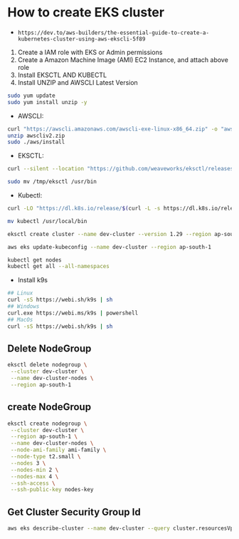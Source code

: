 # How to create EKS cluster

- `https://dev.to/aws-builders/the-essential-guide-to-create-a-kubernetes-cluster-using-aws-ekscli-5f89`

1. Create a IAM role with EKS or Admin permissions
2. Create a Amazon Machine Image (AMI) EC2 Instance, and attach above role
3. Install EKSCTL AND KUBECTL
4. Install UNZIP and AWSCLI Latest Version

```sh
sudo yum update
sudo yum install unzip -y
```

- AWSCLI:

```sh
curl "https://awscli.amazonaws.com/awscli-exe-linux-x86_64.zip" -o "awscliv2.zip"
unzip awscliv2.zip
sudo ./aws/install
```

- EKSCTL:

```sh
curl --silent --location "https://github.com/weaveworks/eksctl/releases/latest/download/eksctl_$(uname -s)_amd64.tar.gz" | tar xz -C /tmp

sudo mv /tmp/eksctl /usr/bin
```

- Kubectl:

```sh
curl -LO "https://dl.k8s.io/release/$(curl -L -s https://dl.k8s.io/release/stable.txt)/bin/linux/amd64/kubectl"

mv kubectl /usr/local/bin
```

```sh
eksctl create cluster --name dev-cluster --version 1.29 --region ap-south-1 --nodegroup-name dev-cluster-nodes --node-type t2.small --nodes 3 --nodes-min 1 --nodes-max 3 --managed
```

```sh
aws eks update-kubeconfig --name dev-cluster --region ap-south-1
```

```sh
kubectl get nodes
kubectl get all --all-namespaces
```

- Install k9s

```sh
## Linux
curl -sS https://webi.sh/k9s | sh
## Windows
curl.exe https://webi.ms/k9s | powershell
## MacOs
curl -sS https://webi.sh/k9s | sh
```

## Delete NodeGroup

```sh
eksctl delete nodegroup \
 --cluster dev-cluster \
 --name dev-cluster-nodes \
 --region ap-south-1
```

## create NodeGroup

```sh
eksctl create nodegroup \
 --cluster dev-cluster \
 --region ap-south-1 \
 --name dev-cluster-nodes \
 --node-ami-family ami-family \
 --node-type t2.small \
 --nodes 3 \
 --nodes-min 2 \
 --nodes-max 4 \
 --ssh-access \
 --ssh-public-key nodes-key
```

## Get Cluster Security Group Id

```sh
aws eks describe-cluster --name dev-cluster --query cluster.resourcesVpcConfig.clusterSecurityGroupId
```
